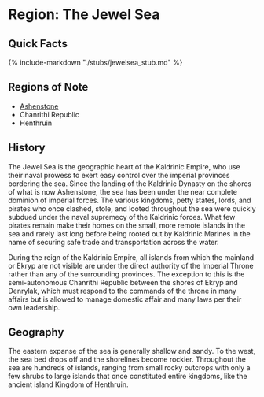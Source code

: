 # Region: The Jewel Sea


## Quick Facts

{% include-markdown "./stubs/jewelsea_stub.md" %}

## Regions of Note

- [Ashenstone](2-2c-city_Ashenstone.md)
- Chanrithi Republic
- Henthruin

## History

The Jewel Sea is the geographic heart of the Kaldrinic Empire, who use their naval prowess to exert easy control over the imperial provinces bordering the sea. Since the landing of the Kaldrinic Dynasty on the shores of what is now Ashenstone, the sea has been under the near complete dominion of imperial forces. The various kingdoms, petty states, lords, and pirates who once clashed, stole, and looted throughout the sea were quickly subdued under the naval supremecy of the Kaldrinic forces. What few pirates remain make their homes on the small, more remote islands in the sea and rarely last long before being rooted out by Kaldrinic Marines in the name of securing safe trade and transportation across the water.

During the reign of the Kaldrinic Empire, all islands from which the mainland or Ekryp are not visible are under the direct authority of the Imperial Throne rather than any of the surrounding provinces. The exception to this is the semi-autonomous Chanrithi Republic between the shores of Ekryp and Denrylak, which must respond to the commands of the throne in many affairs but is allowed to manage domestic affair and many laws per their own leadership.

## Geography
The eastern expanse of the sea is generally shallow and sandy. To the west, the sea bed drops off and the shorelines become rockier. Throughout the sea are hundreds of islands, ranging from small rocky outcrops with only a few shrubs to large islands that once constituted entire kingdoms, like the ancient island Kingdom of Henthruin.

